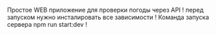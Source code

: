 Простое WEB приложение для проверки погоды через API !
перед запуском нужно инсталировать все зависимости !
Команда запуска сервера npm run start:dev !
